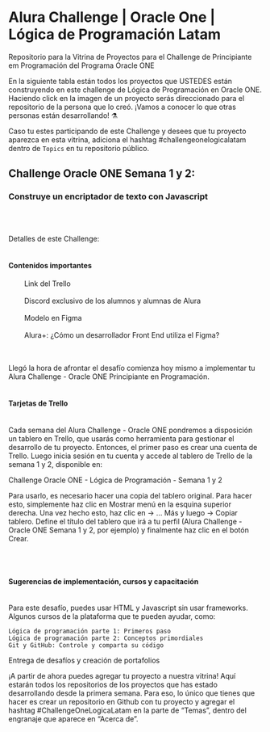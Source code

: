 # Alura Challenge | Oracle One | Lógica de Programación Latam
Repositorio para la Vitrina de Proyectos para el Challenge de Principiante em Programación del Programa Oracle ONE

En la siguiente tabla están todos los proyectos que USTEDES están construyendo en este challenge de Lógica de Programación en Oracle ONE. Haciendo click en la imagen de un proyecto serás direccionado para el repositorio de la persona que lo creó. ¡Vamos a conocer lo que otras personas están desarrollando! ⚗️

Caso tu estes participando de este Challenge y desees que tu proyecto aparezca en esta vitrina, adiciona el hashtag #challengeonelogicalatam dentro de `Topics` en tu repositorio público.

## Challenge Oracle ONE Semana 1 y 2:
### Construye un encriptador de texto con Javascript
</br></br>

Detalles de este Challenge:
</br></br>

#### Contenidos importantes

<div style="background-image:url('https://www.alura.com.br/assets/img/challenges/icons/icon-trello.svg'); background-repeat: no-repeat;">
&nbsp;&nbsp;&nbsp;&nbsp;<a href="https://trello.com/b/ctdSDhqi/challenge-oracle-one-l%C3%B3gica-de-programaci%C3%B3n-semana-1-y-2" target="_blank" style="text-decoration: none; color: inherit" style="cursor: pointer">&nbsp;&nbsp;&nbsp;&nbsp;Link del Trello</a>
</div>
</br>

<div style="background-image:url('https://www.alura.com.br/assets/img/challenges/icons/icon-discord.svg'); background-repeat: no-repeat;">
&nbsp;&nbsp;&nbsp;&nbsp;<a href="https://trello.com/b/ctdSDhqi/challenge-oracle-one-l%C3%B3gica-de-programaci%C3%B3n-semana-1-y-2" target="_blank" style="text-decoration: none; color: inherit" style="cursor: pointer">&nbsp;&nbsp;&nbsp;&nbsp;Discord exclusivo de los alumnos y alumnas de Alura</a>
</div>
</br>

<div style="background-image:url('https://www.alura.com.br/assets/img/challenges/icons/icon-figma.svg'); background-repeat: no-repeat;">
&nbsp;&nbsp;&nbsp;&nbsp;<a href="https://trello.com/b/ctdSDhqi/challenge-oracle-one-l%C3%B3gica-de-programaci%C3%B3n-semana-1-y-2" target="_blank" style="text-decoration: none; color: inherit" style="cursor: pointer">&nbsp;&nbsp;&nbsp;&nbsp;Modelo en Figma</a>
</div>
</br>

<div style="background-image:url('https://www.alura.com.br/assets/img/challenges/icons/icon-aluramais.svg'); background-repeat: no-repeat;">
&nbsp;&nbsp;&nbsp;&nbsp;<a href="https://trello.com/b/ctdSDhqi/challenge-oracle-one-l%C3%B3gica-de-programaci%C3%B3n-semana-1-y-2" target="_blank" style="text-decoration: none; color: inherit" style="cursor: pointer">&nbsp;&nbsp;&nbsp;&nbsp;Alura+: ¿Cómo un desarrollador Front End utiliza el Figma?</a>
</div>
</br></br>

Llegó la hora de afrontar el desafío comienza hoy mismo a implementar tu Alura Challenge - Oracle ONE Principiante en Programación.
</br></br>

#### Tarjetas de Trello
</br>
Cada semana del Alura Challenge - Oracle ONE pondremos a disposición un tablero en Trello, que usarás como herramienta para gestionar el desarrollo de tu proyecto. Entonces, el primer paso es crear una cuenta de Trello. Luego inicia sesión en tu cuenta y accede al tablero de Trello de la semana 1 y 2, disponible en:

Challenge Oracle ONE - Lógica de Programación - Semana 1 y 2

Para usarlo, es necesario hacer una copia del tablero original. Para hacer esto, simplemente haz clic en Mostrar menú en la esquina superior derecha. Una vez hecho esto, haz clic en -> ... Más y luego -> Copiar tablero. Define el título del tablero que irá a tu perfil (Alura Challenge - Oracle ONE Semana 1 y 2, por ejemplo) y finalmente haz clic en el botón Crear.

</br></br>

#### Sugerencias de implementación, cursos y capacitación
</br>
Para este desafío, puedes usar HTML y Javascript sin usar frameworks. Algunos cursos de la plataforma que te pueden ayudar, como:

    Lógica de programación parte 1: Primeros paso
    Lógica de programación parte 2: Conceptos primordiales
    Git y GitHub: Controle y comparta su código

Entrega de desafíos y creación de portafolios

¡A partir de ahora puedes agregar tu proyecto a nuestra vitrina! Aquí estarán todos los repositorios de los proyectos que has estado desarrollando desde la primera semana. Para eso, lo único que tienes que hacer es crear un repositorio en Github con tu proyecto y agregar el hashtag #ChallengeOneLogicaLatam en la parte de “Temas”, dentro del engranaje que aparece en “Acerca de”.

